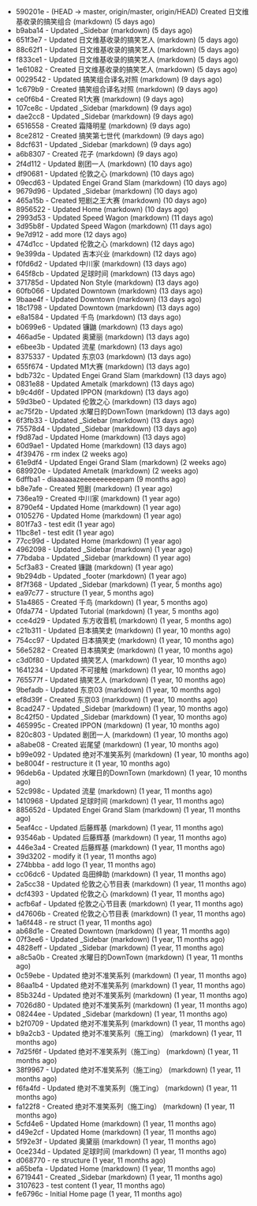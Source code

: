 * 590201e - (HEAD -> master, origin/master, origin/HEAD) Created 日文维基收录的搞笑组合 (markdown) (5 days ago) <TC>
* b9aba14 - Updated _Sidebar (markdown) (5 days ago) <TC>
* 651f3e7 - Updated 日文维基收录的搞笑艺人 (markdown) (5 days ago) <TC>
* 88c62f1 - Updated 日文维基收录的搞笑艺人 (markdown) (5 days ago) <TC>
* f833ce1 - Updated 日文维基收录的搞笑艺人 (markdown) (5 days ago) <TC>
* 1e61082 - Created 日文维基收录的搞笑艺人 (markdown) (5 days ago) <TC>
* 0029542 - Updated 搞笑组合译名对照 (markdown) (9 days ago) <TC>
* 1c679b9 - Created 搞笑组合译名对照 (markdown) (9 days ago) <TC>
* ce0f6b4 - Created R1大赛 (markdown) (9 days ago) <TC>
* 107ce8c - Updated _Sidebar (markdown) (9 days ago) <TC>
* dae2cc8 - Updated _Sidebar (markdown) (9 days ago) <TC>
* 6516558 - Created 霜降明星 (markdown) (9 days ago) <TC>
* 8ce2812 - Created 搞笑第七世代 (markdown) (9 days ago) <TC>
* 8dcf631 - Updated _Sidebar (markdown) (9 days ago) <TC>
* a6b8307 - Created 花子 (markdown) (9 days ago) <TC>
* 2f4d112 - Updated 剧团一人 (markdown) (10 days ago) <TC>
* df90681 - Updated 伦敦之心 (markdown) (10 days ago) <TC>
* 09ecd63 - Updated Engei Grand Slam (markdown) (10 days ago) <TC>
* 9679d96 - Updated _Sidebar (markdown) (10 days ago) <TC>
* 465a15b - Created 短剧之王大赛 (markdown) (10 days ago) <TC>
* 8956522 - Updated Home (markdown) (10 days ago) <TC>
* 2993d53 - Updated Speed Wagon (markdown) (11 days ago) <TC>
* 3d95b8f - Updated Speed Wagon (markdown) (11 days ago) <TC>
* 9e7d912 - add more (12 days ago) <tcgriffith>
* 474d1cc - Updated 伦敦之心 (markdown) (12 days ago) <TC>
* 9e399da - Updated 吉本兴业 (markdown) (12 days ago) <TC>
* f0fd6d2 - Updated 中川家 (markdown) (13 days ago) <TC>
* 645f8cb - Updated 足球时间 (markdown) (13 days ago) <TC>
* 371785d - Updated Non Style (markdown) (13 days ago) <TC>
* 60fb066 - Updated Downtown (markdown) (13 days ago) <TC>
* 9baae4f - Updated Downtown (markdown) (13 days ago) <TC>
* 18c1798 - Updated Downtown (markdown) (13 days ago) <TC>
* e8a1584 - Updated 千鸟 (markdown) (13 days ago) <TC>
* b0699e6 - Updated 镰鼬 (markdown) (13 days ago) <TC>
* 466ad5e - Updated 奥黛丽 (markdown) (13 days ago) <TC>
* e6bee3b - Updated 流星 (markdown) (13 days ago) <TC>
* 8375337 - Updated 东京03 (markdown) (13 days ago) <TC>
* 655f674 - Updated M1大赛 (markdown) (13 days ago) <TC>
* bdb732c - Updated Engei Grand Slam (markdown) (13 days ago) <TC>
* 0831e88 - Updated Ametalk (markdown) (13 days ago) <TC>
* b9c4d6f - Updated IPPON (markdown) (13 days ago) <TC>
* 59d3be0 - Updated 伦敦之心 (markdown) (13 days ago) <TC>
* ac75f2b - Updated 水曜日的DownTown (markdown) (13 days ago) <TC>
* 6f3fb33 - Updated _Sidebar (markdown) (13 days ago) <TC>
* 75578d4 - Updated _Sidebar (markdown) (13 days ago) <TC>
* f9d87ad - Updated Home (markdown) (13 days ago) <TC>
* 60d9ae1 - Updated Home (markdown) (13 days ago) <TC>
* 4f39476 - rm index (2 weeks ago) <tcgriffith>
* 61e9df4 - Updated Engei Grand Slam (markdown) (2 weeks ago) <TC>
* 689920e - Updated Ametalk (markdown) (2 weeks ago) <TC>
* 6dffba1 - diaaaaaazeeeeeeeeeepam (9 months ago) <tcgriffith>
* b8e7afe - Created 短剧 (markdown) (1 year ago) <TC>
* 736ea19 - Created 中川家 (markdown) (1 year ago) <TC>
* 8790ef4 - Updated Home (markdown) (1 year ago) <TC>
* 0105276 - Updated Home (markdown) (1 year ago) <TC>
* 801f7a3 - test edit (1 year ago) <TC>
* 11bc8e1 - test edit (1 year ago) <TC>
* 77cc99d - Updated Home (markdown) (1 year ago) <TC>
* 4962098 - Updated _Sidebar (markdown) (1 year ago) <TC>
* 77bdaba - Updated _Sidebar (markdown) (1 year ago) <TC>
* 5cf3a83 - Created 镰鼬 (markdown) (1 year ago) <TC>
* 9b294db - Updated _footer (markdown) (1 year ago) <TC>
* 8f7f368 - Updated _Sidebar (markdown) (1 year, 5 months ago) <TC>
* ea97c77 - structure (1 year, 5 months ago) <tcgriffith>
* 51a4865 - Created 千鸟 (markdown) (1 year, 5 months ago) <TC>
* 0fda774 - Updated Tutorial (markdown) (1 year, 5 months ago) <TC>
* cce4d29 - Updated 东方收音机 (markdown) (1 year, 5 months ago) <TC>
* c21b311 - Updated 日本搞笑史 (markdown) (1 year, 10 months ago) <TC>
* 754cc97 - Updated 日本搞笑史 (markdown) (1 year, 10 months ago) <TC>
* 56e5282 - Created 日本搞笑史 (markdown) (1 year, 10 months ago) <TC>
* c3d0f80 - Updated 搞笑艺人 (markdown) (1 year, 10 months ago) <TC>
* 1641234 - Updated 不可接触 (markdown) (1 year, 10 months ago) <crossrx>
* 765577f - Updated 搞笑艺人 (markdown) (1 year, 10 months ago) <TC>
* 9befadb - Updated 东京03 (markdown) (1 year, 10 months ago) <TC>
* ef8d39f - Created 东京03 (markdown) (1 year, 10 months ago) <TC>
* 8cad247 - Updated _Sidebar (markdown) (1 year, 10 months ago) <TC>
* 8c42f50 - Updated _Sidebar (markdown) (1 year, 10 months ago) <TC>
* 465995c - Created IPPON (markdown) (1 year, 10 months ago) <TC>
* 820c803 - Updated 剧团一人 (markdown) (1 year, 10 months ago) <TC>
* a8abe08 - Created 岩尾望 (markdown) (1 year, 10 months ago) <TC>
* b99e092 - Updated 绝对不准笑系列 (markdown) (1 year, 10 months ago) <Humi2314>
* be8004f - restructure it (1 year, 10 months ago) <tcgriffith>
* 96deb6a - Updated 水曜日的DownTown (markdown) (1 year, 10 months ago) <Humi2314>
* 52c998c - Updated 流星 (markdown) (1 year, 11 months ago) <tohrusnbs>
* 1410968 - Updated 足球时间 (markdown) (1 year, 11 months ago) <TC>
* 885652d - Updated Engei Grand Slam (markdown) (1 year, 11 months ago) <TC>
* 5eaf4cc - Updated 后藤辉基 (markdown) (1 year, 11 months ago) <TC>
* 93546ab - Updated 后藤辉基 (markdown) (1 year, 11 months ago) <TC>
* 446e3a4 - Created 后藤辉基 (markdown) (1 year, 11 months ago) <TC>
* 39d3202 - modify it (1 year, 11 months ago) <tcgriffith>
* 274bbba - add logo (1 year, 11 months ago) <tcgriffith>
* cc06dc6 - Updated 岛田绅助 (markdown) (1 year, 11 months ago) <TC>
* 2a5cc38 - Updated 伦敦之心节目表 (markdown) (1 year, 11 months ago) <TC>
* dcf4393 - Updated 伦敦之心 (markdown) (1 year, 11 months ago) <TC>
* acfb6af - Updated 伦敦之心节目表 (markdown) (1 year, 11 months ago) <TC>
* d47606b - Created 伦敦之心节目表 (markdown) (1 year, 11 months ago) <TC>
* 1a6f448 - re struct (1 year, 11 months ago) <tcgriffith>
* ab68d1e - Created Downtown (markdown) (1 year, 11 months ago) <TC>
* 07f3ee6 - Updated _Sidebar (markdown) (1 year, 11 months ago) <TC>
* 4828eff - Updated _Sidebar (markdown) (1 year, 11 months ago) <Humi2314>
* a8c5a0b - Created 水曜日的DownTown (markdown) (1 year, 11 months ago) <Humi2314>
* 0c59ebe - Updated 绝对不准笑系列 (markdown) (1 year, 11 months ago) <Humi2314>
* 86aa1b4 - Updated 绝对不准笑系列 (markdown) (1 year, 11 months ago) <Humi2314>
* 85b324d - Updated 绝对不准笑系列 (markdown) (1 year, 11 months ago) <Humi2314>
* 7026d80 - Updated 绝对不准笑系列 (markdown) (1 year, 11 months ago) <Humi2314>
* 08244ee - Updated _Sidebar (markdown) (1 year, 11 months ago) <Humi2314>
* b2f0709 - Updated 绝对不准笑系列 (markdown) (1 year, 11 months ago) <Humi2314>
* b9a2cb3 - Updated 绝对不准笑系列（施工ing） (markdown) (1 year, 11 months ago) <Humi2314>
* 7d25f6f - Updated 绝对不准笑系列（施工ing） (markdown) (1 year, 11 months ago) <Humi2314>
* 38f9967 - Updated 绝对不准笑系列（施工ing） (markdown) (1 year, 11 months ago) <Humi2314>
* f6fa4fd - Updated 绝对不准笑系列（施工ing） (markdown) (1 year, 11 months ago) <Humi2314>
* fa122f8 - Created 绝对不准笑系列（施工ing） (markdown) (1 year, 11 months ago) <Humi2314>
* 5cfd4e6 - Updated Home (markdown) (1 year, 11 months ago) <TC>
* d49e2cf - Updated Home (markdown) (1 year, 11 months ago) <TC>
* 5f92e3f - Updated 奥黛丽 (markdown) (1 year, 11 months ago) <TC>
* 0ce234d - Updated 足球时间 (markdown) (1 year, 11 months ago) <TC>
* d068770 - re structure (1 year, 11 months ago) <tcgriffith>
* a65befa - Updated Home (markdown) (1 year, 11 months ago) <TC>
* 6719441 - Created _Sidebar (markdown) (1 year, 11 months ago) <TC>
* 3107623 - test content (1 year, 11 months ago) <tcgriffith>
* fe6796c - Initial Home page (1 year, 11 months ago) <TC>